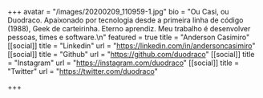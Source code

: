 +++
avatar = "/images/20200209_110959-1.jpg"
bio = "Ou Casi, ou Duodraco. Apaixonado por tecnologia desde a primeira linha de código (1988), Geek de carteirinha. Eterno aprendiz. Meu trabalho é desenvolver pessoas, times e software.\n"
featured = true
title = "Anderson Casimiro"
[[social]]
title = "Linkedin"
url = "https://linkedin.com/in/andersoncasimiro"
[[social]]
title = "Github"
url = "https://github.com/duodraco"
[[social]]
title = "Instagram"
url = "https://instagram.com/duodraco"
[[social]]
title = "Twitter"
url = "https://twitter.com/duodraco"

+++
